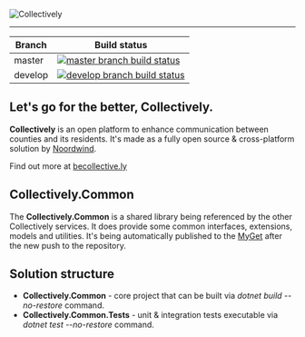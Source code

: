 ![Collectively](https://github.com/noordwind/Collectively/blob/master/assets/collectively_logo.png)

----------------


|Branch             |Build status                                                  
|-------------------|-----------------------------------------------------
|master             |[![master branch build status](https://api.travis-ci.org/noordwind/Collectively.Common.svg?branch=master)](https://travis-ci.org/noordwind/Collectively.Common)
|develop            |[![develop branch build status](https://api.travis-ci.org/noordwind/Collectively.Common.svg?branch=develop)](https://travis-ci.org/noordwind/Collectively.Common/branches)

**Let's go for the better, Collectively​​.**
----------------

**Collectively** is an open platform to enhance communication between counties and its residents​. It's made as a fully open source & cross-platform solution by [Noordwind](https://noordwind.com).

Find out more at [becollective.ly](http://becollective.ly)

**Collectively.Common**
----------------

The **Collectively.Common** is a shared library being referenced by the other Collectively services. It does provide some common interfaces, extensions, models and utilities.
It's being automatically published to the [MyGet](https://www.myget.org) after the new push to the repository.

**Solution structure**
----------------
- **Collectively.Common** - core project that can be built via *dotnet build --no-restore* command.
- **Collectively.Common.Tests** - unit & integration tests executable via *dotnet test --no-restore* command.

